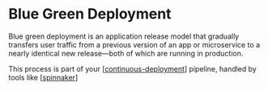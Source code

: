 # Blue Green Deployment

Blue green deployment is an application release model that gradually transfers user traffic from a previous version of an app or microservice to a nearly identical new release—both of which are running in production.

This process is part of your [[continuous-deployment]] pipeline, handled by tools like [[spinnaker]]

[//begin]: # "Autogenerated link references for markdown compatibility"
[continuous-deployment]: ../software-development/continuous-deployment "Continous Deployment"
[spinnaker]: spinnaker "Spinnaker"
[//end]: # "Autogenerated link references"
